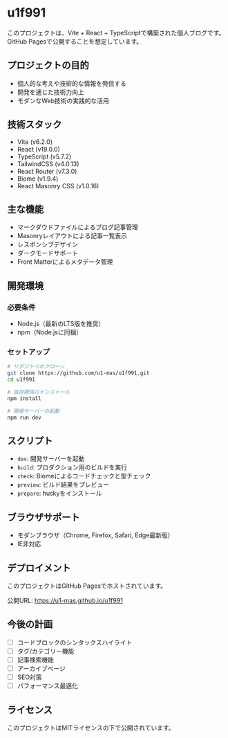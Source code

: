 # u1f991

このプロジェクトは、Vite + React + TypeScriptで構築された個人ブログです。
GitHub Pagesで公開することを想定しています。

## プロジェクトの目的

- 個人的な考えや技術的な情報を発信する
- 開発を通じた技術力向上
- モダンなWeb技術の実践的な活用

## 技術スタック

- Vite (v6.2.0)
- React (v19.0.0)
- TypeScript (v5.7.2)
- TailwindCSS (v4.0.13)
- React Router (v7.3.0)
- Biome (v1.9.4)
- React Masonry CSS (v1.0.16)

## 主な機能

- マークダウドファイルによるブログ記事管理
- Masonryレイアウトによる記事一覧表示
- レスポンシブデザイン
- ダークモードサポート
- Front Matterによるメタデータ管理

## 開発環境

### 必要条件
- Node.js（最新のLTS版を推奨）
- npm（Node.jsに同梱）

### セットアップ

```bash
# リポジトリのクローン
git clone https://github.com/u1-mas/u1f991.git
cd u1f991

# 依存関係のインストール
npm install

# 開発サーバーの起動
npm run dev
```

## スクリプト

- `dev`: 開発サーバーを起動
- `build`: プロダクション用のビルドを実行
- `check`: Biomeによるコードチェックと型チェック
- `preview`: ビルド結果をプレビュー
- `prepare`: huskyをインストール

## ブラウザサポート

- モダンブラウザ（Chrome, Firefox, Safari, Edge最新版）
- IE非対応

## デプロイメント

このプロジェクトはGitHub Pagesでホストされています。

公開URL: https://u1-mas.github.io/u1f991

## 今後の計画

- [ ] コードブロックのシンタックスハイライト
- [ ] タグ/カテゴリー機能
- [ ] 記事検索機能
- [ ] アーカイブページ
- [ ] SEO対策
- [ ] パフォーマンス最適化

## ライセンス

このプロジェクトはMITライセンスの下で公開されています。
